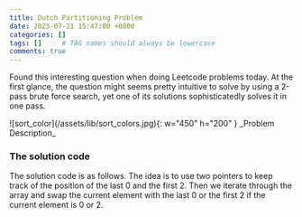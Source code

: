```yaml
---
title: Dutch Partitioning Problem
date: 2023-07-21 15:47:00 +0800
categories: []
tags: []     # TAG names should always be lowercase
comments: true
---
```

<p> Found this interesting question when doing Leetcode problems today. At the first glance, the question might seems pretty intuitive to solve by using a 2-pass brute force search, yet one of its solutions sophisticatedly solves it in one pass.</p>
![sort_color](/assets/lib/sort_colors.jpg){: w="450" h="200" }
_Problem Description_
<h3>The solution code</h3>
<p> The solution code is as follows. The idea is to use two pointers to keep track of the position of the last 0 and the first 2. Then we iterate through the array and swap the current element with the last 0 or the first 2 if the current element is 0 or 2. </p>
